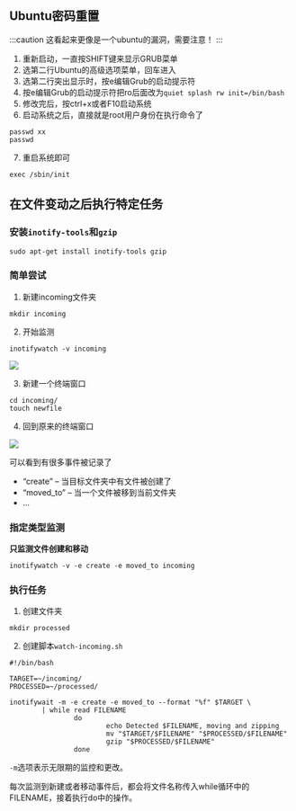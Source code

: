 ## Ubuntu密码重置

:::caution
这看起来更像是一个ubuntu的漏洞，需要注意！
:::

1. 重新启动，一直按SHIFT键来显示GRUB菜单
2. 选第二行Ubuntu的高级选项菜单，回车进入
3. 选第二行突出显示时，按e编辑Grub的启动提示符
4. 按e编辑Grub的启动提示符把ro后面改为`quiet splash rw init=/bin/bash`
5. 修改完后，按ctrl+x或者F10启动系统
6. 启动系统之后，直接就是root用户身份在执行命令了

```shell
passwd xx
passwd
```

7. 重启系统即可

```shell
exec /sbin/init
```

## 在文件变动之后执行特定任务

### 安装`inotify-tools`和`gzip`

```shell
sudo apt-get install inotify-tools gzip
```

### 简单尝试

1. 新建incoming文件夹

```shell
mkdir incoming
```

2. 开始监测

```shell
inotifywatch -v incoming 
```

![](https://upload.sunrise-luckyda.top/image/202303182021568.webp)

3. 新建一个终端窗口

```shell
cd incoming/
touch newfile
```

4. 回到原来的终端窗口

![](https://upload.sunrise-luckyda.top/image/202303182021104.webp)

可以看到有很多事件被记录了

- “create” – 当目标文件夹中有文件被创建了
- “moved_to” – 当一个文件被移到当前文件夹
- ...

### 指定类型监测

**只监测文件创建和移动**

```shell
inotifywatch -v -e create -e moved_to incoming
```

### 执行任务

1. 创建文件夹

```shell
mkdir processed
```

2. 创建脚本`watch-incoming.sh`

```shell
#!/bin/bash

TARGET=~/incoming/
PROCESSED=~/processed/

inotifywait -m -e create -e moved_to --format "%f" $TARGET \
        | while read FILENAME
                do
                        echo Detected $FILENAME, moving and zipping
                        mv "$TARGET/$FILENAME" "$PROCESSED/$FILENAME"
                        gzip "$PROCESSED/$FILENAME"
                done
```

`-m`选项表示无限期的监控和更改。

每次监测到新建或者移动事件后，都会将文件名称传入while循环中的FILENAME，接着执行do中的操作。